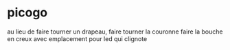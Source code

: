 # picogo
au lieu de faire tourner un drapeau, faire tourner la couronne
faire la bouche en creux avec emplacement pour led qui clignote